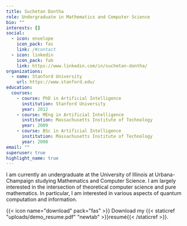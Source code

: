 ```yaml
---
title: Suchetan Dontha
role: Undergraduate in Mathematics and Computer Science
bio: ""
interests: []
social:
  - icon: envelope
    icon_pack: fas
    link: /#contact
  - icon: linkedin
    icon_pack: fab
    link: https://www.linkedin.com/in/suchetan-dontha/
organizations:
  - name: Stanford University
    url: https://www.stanford.edu/
education:
  courses:
    - course: PhD in Artificial Intelligence
      institution: Stanford University
      year: 2012
    - course: MEng in Artificial Intelligence
      institution: Massachusetts Institute of Technology
      year: 2009
    - course: BSc in Artificial Intelligence
      institution: Massachusetts Institute of Technology
      year: 2008
email: ""
superuser: true
highlight_name: true
---
```

I am currently an undergraduate at the University of Illinois at Urbana-Champaign studying Mathematics and Computer Science. I am largely interested in the intersection of theoretical computer science and pure mathematics. In particular, I am interested in various aspects of quantum computation and information.

{{< icon name="download" pack="fas" >}} Download my {{< staticref "uploads/demo_resume.pdf" "newtab" >}}resumé{{< /staticref >}}.
